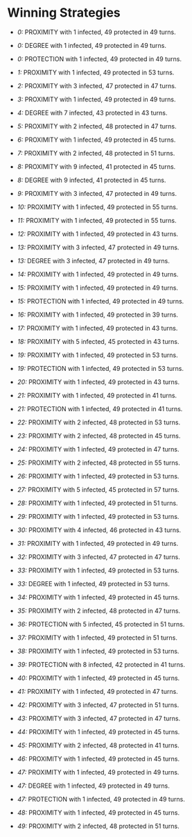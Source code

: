 # Winning Strategies

* _0:_ PROXIMITY with 1 infected, 49 protected in 49 turns.


* _0:_ DEGREE with 1 infected, 49 protected in 49 turns.


* _0:_ PROTECTION with 1 infected, 49 protected in 49 turns.


* _1:_ PROXIMITY with 1 infected, 49 protected in 53 turns.


* _2:_ PROXIMITY with 3 infected, 47 protected in 47 turns.


* _3:_ PROXIMITY with 1 infected, 49 protected in 49 turns.


* _4:_ DEGREE with 7 infected, 43 protected in 43 turns.


* _5:_ PROXIMITY with 2 infected, 48 protected in 47 turns.


* _6:_ PROXIMITY with 1 infected, 49 protected in 45 turns.


* _7:_ PROXIMITY with 2 infected, 48 protected in 51 turns.


* _8:_ PROXIMITY with 9 infected, 41 protected in 45 turns.


* _8:_ DEGREE with 9 infected, 41 protected in 45 turns.


* _9:_ PROXIMITY with 3 infected, 47 protected in 49 turns.


* _10:_ PROXIMITY with 1 infected, 49 protected in 55 turns.


* _11:_ PROXIMITY with 1 infected, 49 protected in 55 turns.


* _12:_ PROXIMITY with 1 infected, 49 protected in 43 turns.


* _13:_ PROXIMITY with 3 infected, 47 protected in 49 turns.


* _13:_ DEGREE with 3 infected, 47 protected in 49 turns.


* _14:_ PROXIMITY with 1 infected, 49 protected in 49 turns.


* _15:_ PROXIMITY with 1 infected, 49 protected in 49 turns.


* _15:_ PROTECTION with 1 infected, 49 protected in 49 turns.


* _16:_ PROXIMITY with 1 infected, 49 protected in 39 turns.


* _17:_ PROXIMITY with 1 infected, 49 protected in 43 turns.


* _18:_ PROXIMITY with 5 infected, 45 protected in 43 turns.


* _19:_ PROXIMITY with 1 infected, 49 protected in 53 turns.


* _19:_ PROTECTION with 1 infected, 49 protected in 53 turns.


* _20:_ PROXIMITY with 1 infected, 49 protected in 43 turns.


* _21:_ PROXIMITY with 1 infected, 49 protected in 41 turns.


* _21:_ PROTECTION with 1 infected, 49 protected in 41 turns.


* _22:_ PROXIMITY with 2 infected, 48 protected in 53 turns.


* _23:_ PROXIMITY with 2 infected, 48 protected in 45 turns.


* _24:_ PROXIMITY with 1 infected, 49 protected in 47 turns.


* _25:_ PROXIMITY with 2 infected, 48 protected in 55 turns.


* _26:_ PROXIMITY with 1 infected, 49 protected in 53 turns.


* _27:_ PROXIMITY with 5 infected, 45 protected in 57 turns.


* _28:_ PROXIMITY with 1 infected, 49 protected in 51 turns.


* _29:_ PROXIMITY with 1 infected, 49 protected in 53 turns.


* _30:_ PROXIMITY with 4 infected, 46 protected in 43 turns.


* _31:_ PROXIMITY with 1 infected, 49 protected in 49 turns.


* _32:_ PROXIMITY with 3 infected, 47 protected in 47 turns.


* _33:_ PROXIMITY with 1 infected, 49 protected in 53 turns.


* _33:_ DEGREE with 1 infected, 49 protected in 53 turns.


* _34:_ PROXIMITY with 1 infected, 49 protected in 45 turns.


* _35:_ PROXIMITY with 2 infected, 48 protected in 47 turns.


* _36:_ PROTECTION with 5 infected, 45 protected in 51 turns.


* _37:_ PROXIMITY with 1 infected, 49 protected in 51 turns.


* _38:_ PROXIMITY with 1 infected, 49 protected in 53 turns.


* _39:_ PROTECTION with 8 infected, 42 protected in 41 turns.


* _40:_ PROXIMITY with 1 infected, 49 protected in 45 turns.


* _41:_ PROXIMITY with 1 infected, 49 protected in 47 turns.


* _42:_ PROXIMITY with 3 infected, 47 protected in 51 turns.


* _43:_ PROXIMITY with 3 infected, 47 protected in 47 turns.


* _44:_ PROXIMITY with 1 infected, 49 protected in 45 turns.


* _45:_ PROXIMITY with 2 infected, 48 protected in 41 turns.


* _46:_ PROXIMITY with 1 infected, 49 protected in 45 turns.


* _47:_ PROXIMITY with 1 infected, 49 protected in 49 turns.


* _47:_ DEGREE with 1 infected, 49 protected in 49 turns.


* _47:_ PROTECTION with 1 infected, 49 protected in 49 turns.


* _48:_ PROXIMITY with 1 infected, 49 protected in 45 turns.


* _49:_ PROXIMITY with 2 infected, 48 protected in 51 turns.


